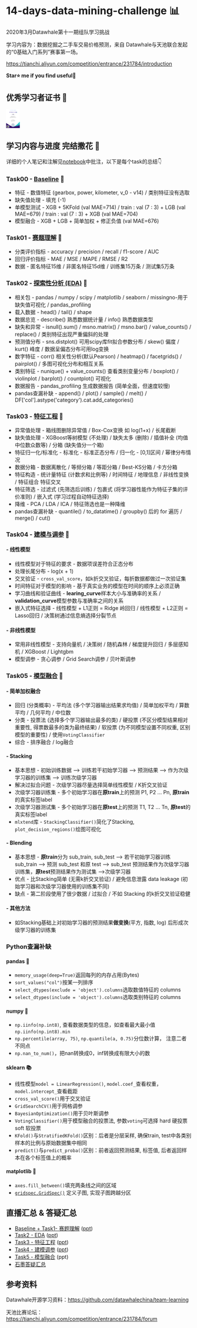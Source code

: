 # 14-days-data-mining-challenge 📊

2020年3月Datawhale第十一期组队学习挑战    

学习内容为：数据挖掘之二手车交易价格预测，来自 Datawhale与天池联合发起的“0基础入门系列”赛事第一场。

https://tianchi.aliyun.com/competition/entrance/231784/introduction   

**Star⭐ me if you find useful🤣**

## 优秀学习者证书 👏

<img src="优秀学习者证书.jpg" style="zoom:5%;" />

## 学习内容与进度 完结撒花 🎉

详细的个人笔记和注解见[notebook](/nbs/)中批注，以下是每个task的总结👇

### Task00 - [**Baseline**](/nbs/Task0-Baseline.ipynb) 🍦

- 特征 - 数值特征 (gearbox, power, kilometer, v_0 - v14) / 类别特征没有选取
- 缺失值处理 - 填充 (-1)
- 单模型测试 - XGB + 5KFold (val MAE=714) / train : val (7 : 3) + LGB (val MAE=679) / train : val (7 : 3) + XGB (val MAE=704)
- 模型融合 - XGB + LGB + 简单加权 + 修正负值 (val MAE=676)

### Task01 - [赛题理解](/nbs/Task1-赛题理解.ipynb) 🍦

- 分类评价指标 - accuracy / precision / recall / f1-score / AUC
- 回归评价指标 - MAE / MSE / MAPE / RMSE / R2
- 数据 - 匿名特征15维 / 非匿名特征15d维 / 训练集15万条 / 测试集5万条
### Task02 - [探索性分析 (EDA)](/nbs/Task2-数据分析.ipynb) 🍦

- 相关包 - pandas / numpy / scipy / matplotlib / seaborn / missingno-用于缺失值可视化 / pandas_profiling
- 载入数据 - head() / tail() / shape 
- 数据总览 - describe() 熟悉数据统计量 / info() 熟悉数据类型
- 缺失和异常 - isnull().sum() / msno.matrix() / msno.bar() / value_counts() / replace() / 类别特征出现严重偏斜的处理
- 预测值分布 - sns.distplot() 可用scipy库fit拟合参数分布 / skew() 偏度 / kurt() 峰度 /  数据呈偏态分布可用log变换
- 数字特征 - corr() 相关性分析(默认Pearson) / heatmap() / facetgrids() / pairplot() / 多图可视化分布和相互关系
- 类别特征 - nunique() + value_counts() 查看类别变量分布 / boxplot() / violinplot / barplot() / countplot() 可视化
- 数据报告 - pandas_profiling 生成数据报告 (简单全面，但速度较慢)
- pandas查漏补缺 - append() / plot() / sample() / melt() / DF['col'].astype('category').cat.add_categories() 

### Task03 - [特征工程](/nbs/Task3-特征工程.ipynb) 🍦

- 异常值处理 - 箱线图删除异常值 / Box-Cox变换 如 log(1+x) / 长尾截断
- 缺失值处理 - XGBoost等树模型 (不处理) / 缺失太多 (删除) / 插值补全 (均值中位数众数等) / 分箱 (缺失值分一个箱)
- 特征归一化/标准化 - 标准化 - 标准正态分布 / 归一化 - [0,1]区间 / 幂律分布情况
- 数据分箱 - 数据离散化 / 等频分箱 / 等距分箱 / Best-KS分箱 / 卡方分箱
- 特征构造 - 统计量特征 (计数求和比例等) / 时间特征 / 地理信息 / 非线性变换 / 特征组合 特征交叉
- 特征筛选 - 过滤式 (先筛选后训练) / 包裹式 (将学习器性能作为特征子集的评价准则) / 嵌入式 (学习过程自动特征选择)
- 降维 - PCA / LDA / ICA / 特征筛选也是一种降维
- pandas查漏补缺 - quantile() / to_datatime() / groupby() 后的 for 遍历 / merge() / cut() 

### Task04 - [建模与调参](/nbs/Task4-建模调参.ipynb) 🍦

#### - 线性模型

- 线性模型对于特征的要求 -  数据项误差符合正态分布
- 处理长尾分布 - log(x + 1)
- 交叉验证 - `cross_val_score`，如k折交叉验证，每折数据都做过一次验证集
- 时间特征对于模型的影响 - 基于真实业务的模型在时间的顺序上必须正确
- 学习曲线和验证曲线 - **learing_curve**样本大小与准确率的关系 / **validation_curve**模型参数与准确率之间的关系
- 嵌入式特征选择 - 线性模型 + L1正则 = Ridge 岭回归 / 线性模型 + L2正则 = Lasso回归 / 决策树通过信息熵选择分裂节点

#### - 非线性模型

- 常用非线性模型 - 支持向量机 / 决策树 / 随机森林 / 梯度提升回归 / 多层感知机 / XGBoost / Lightgbm
- 模型调参 - 贪心调参 / Grid Search调参 / 贝叶斯调参

### Task05 - [模型融合](/nbs/Task5-模型融合.ipynb) 🍦

#### - 简单加权融合

- 回归 (分类概率) - 平均法 (多个学习器输出结果求均值) / 简单加权平均 / 算数平均 / 几何平均 / 中位数
- 分类 - 投票法 (选择多个学习器输出最多的类) / 硬投票 (不区分模型结果相对重要性, 得票数最多的类为最终结果) / 软投票 (为不同模型设置不同权重, 区别模型的重要性) / 使用`VotingClassifier`
- 综合 - 排序融合 / log融合


#### - Stacking

- 基本思想 - 初始训练数据 --> 训练若干初始学习器 --> 预测结果 --> 作为次级学习器的训练集 --> 训练次级学习器
- 解决过拟合问题 - 次级学习器尽量选择简单线性模型 / K折交叉验证
- 次级学习器训练集 - 多个初始学习器在**原train**上的预测 P1, P2 ... Pn, **原train**的真实标签label
- 次级学习器测试集 - 多个初始学习器在**原test**上的预测 T1, T2 ... Tn, **原test**的真实标签label
- `mlxtend`库 - `StackingClassifier()`简化了Stacking, `plot_decision_regions()`绘图可视化

#### - Blending

- 基本思想 - **原train**分为 sub_train, sub_test --> 若干初始学习器训练 sub_train --> 预测 sub_test 和原 test --> sub_test 预测结果作为次级学习器训练集，**原test**预测结果作为测试集 -->次级学习器
- 优点 - 比Stacking简单 (无需k折交叉验证) / 避免信息泄露 data leakage (初始学习器和次级学习器使用的训练集不同)
- 缺点 - 第二阶段使用了很少数据 / 过拟合 / 不如 Stacking 的k折交叉验证稳健

#### - 其他方法

- 如Stacking基础上对初始学习器的预测结果**做变换**(平方, 指数, log) 后形成次级学习器的训练集

### Python查漏补缺

#### pandas 🐼

- `memory_usage(deep=True)`返回每列的内存占用(Bytes)
- `sort_values("col")`按某一列排序
- `select_dtypes(exclude = 'object').columns`选取数值特征的 columns
- `select_dtypes(include = 'object').columns`选取类别特征的 columns

#### numpy 🧩

- `np.iinfo(np.int8)`, 查看数据类型的信息，如查看最大最小值`np.iinfo(np.int8).min`
- `np.percentile(array, 75)`, `np.quantile(a, 0.75)`分位数计算， 注意二者不同点
- `np.nan_to_num()`，把nan转换成0，inf转换成有限大小的数

#### sklearn 📚

- 线性模型`model = LinearRegression()`, `model.coef_`查看权重，`model.intercept_`查看截距
- `cross_val_score()`用于交叉验证
- `GridSearchCV()`用于网格调参
- `BayesianOptimization()`用于贝叶斯调参
- `VotingClassifier()`用于模型融合的投票法, 参数`voting`可选择 hard 硬投票 soft 软投票
- `KFold()`与`StratifiedKFold()`区别：后者是分层采样, 确保train, test中各类别样本的比例与原始数据集中相同
- `predict()`与`predict_proba()`区别：前者返回预测结果, 标签值, 后者返回样本在各个标签值上的概率

#### matplotlib 🎨

- `axes.fill_between()`填充两条线之间的区域
- [`gridspec.GridSpec()`](https://matplotlib.org/tutorials/intermediate/gridspec.html) 定义子图, 实现子图跨越分区

## 直播汇总 & 答疑汇总

- [Baseline + Task1- 赛题理解](https://tianchi.aliyun.com/course/video?liveId=41143) ([ppt](/ppt/天池直播-Baseline及赛题理解.pdf))
- [Task2 - EDA](https://tianchi.aliyun.com/course/video?liveId=41143) ([ppt](/ppt/天池直播-EDA.pdf))
- [Task3 - 特征工程](https://tianchi.aliyun.com/course/video?liveId=41145) ([ppt](/ppt/天池直播-特征工程.pdf))
- [Task4 - 建模调参](https://tianchi.aliyun.com/course/video?liveId=41146) ([ppt](/ppt/天池直播-模型构建及预测.pdf))
- [Task5 - 模型融合](https://tianchi.aliyun.com/course/live?liveId=41149) (ppt) 
- [石墨答疑汇总](https://shimo.im/docs/HgcgKvDQTQx3gCWd)

## 参考资料

Datawhale开源学习资料：https://github.com/datawhalechina/team-learning 

天池比赛论坛：https://tianchi.aliyun.com/competition/entrance/231784/forum



